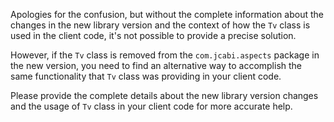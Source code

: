Apologies for the confusion, but without the complete information about the changes in the new library version and the context of how the `Tv` class is used in the client code, it's not possible to provide a precise solution. 

However, if the `Tv` class is removed from the `com.jcabi.aspects` package in the new version, you need to find an alternative way to accomplish the same functionality that `Tv` class was providing in your client code. 

Please provide the complete details about the new library version changes and the usage of `Tv` class in your client code for more accurate help.